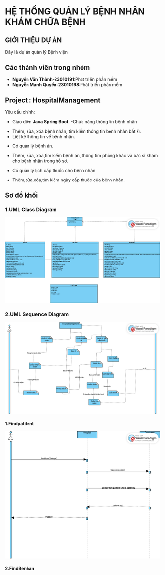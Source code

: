 # HỆ THỐNG QUẢN LÝ BỆNH NHÂN KHÁM CHỮA BỆNH

## GIỚI THIỆU DỰ ÁN
Đây là dự án quản lý Bệnh viện
## Các thành viên trong nhóm
- **Nguyễn Văn Thành-23010191**:Phát triển phần mềm
- **Nguyễn Mạnh Quyền-23010198**:Phát triển phần mềm

## Project : HospitalManagement
Yêu cầu chính:
- Giao diện <b>Java Spring Boot</b>.
-Chức năng thông tin bệnh nhân
+ Thêm, sửa, xóa bệnh nhân, tìm kiếm thông tin bệnh nhân bất kì.
+ Liệt kê thông tin về bệnh nhân.
- Có quản lý bệnh án.
+ Thêm, sửa, xóa,tìm kiếm bệnh án, thông tim phòng khác và bác sĩ khám cho bệnh nhân trong hồ sơ.
- Có quản lý lịch cấp thuốc cho bệnh nhân
+ Thêm,sửa,xóa,tìm kiếm ngày cấp thuôc của bệnh nhân.

## Sơ đồ khối
### 1.UML Class Diagram
<img src ="img/DuanHospital.png">

### 2.UML Sequence Diagram
<img src ="img/Lưu đồ chức năng.png">

#### 1.Findpatitent
<img src ="img/Findpatitent.png">

#### 2.FindBenhan
<img src ="">
